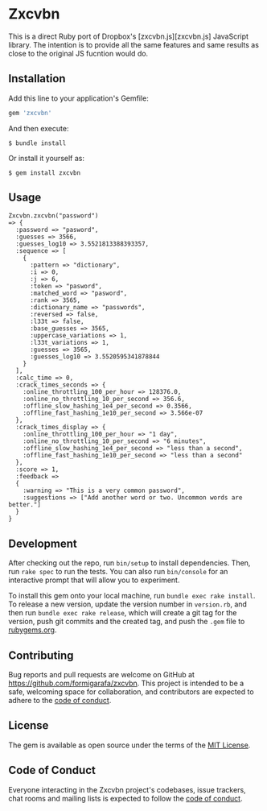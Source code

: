 # Zxcvbn

This is a direct Ruby port of Dropbox's [zxcvbn.js][zxcvbn.js] JavaScript library.
The intention is to provide all the same features and same results as close to the original JS fucntion would do.

## Installation

Add this line to your application's Gemfile:

```ruby
gem 'zxcvbn'
```

And then execute:

    $ bundle install

Or install it yourself as:

    $ gem install zxcvbn

## Usage

```
Zxcvbn.zxcvbn("password")
=> {
  :password => "pasword",
  :guesses => 3566,
  :guesses_log10 => 3.5521813388393357,
  :sequence => [
    {
      :pattern => "dictionary",
      :i => 0,
      :j => 6,
      :token => "pasword",
      :matched_word => "pasword",
      :rank => 3565,
      :dictionary_name => "passwords",
      :reversed => false,
      :l33t => false,
      :base_guesses => 3565,
      :uppercase_variations => 1,
      :l33t_variations => 1,
      :guesses => 3565,
      :guesses_log10 => 3.5520595341878844
    }
  ],
  :calc_time => 0,
  :crack_times_seconds => {
    :online_throttling_100_per_hour => 128376.0,
    :online_no_throttling_10_per_second => 356.6,
    :offline_slow_hashing_1e4_per_second => 0.3566,
    :offline_fast_hashing_1e10_per_second => 3.566e-07
  },
  :crack_times_display => {
    :online_throttling_100_per_hour => "1 day",
    :online_no_throttling_10_per_second => "6 minutes",
    :offline_slow_hashing_1e4_per_second => "less than a second",
    :offline_fast_hashing_1e10_per_second => "less than a second"
  },
  :score => 1,
  :feedback =>
  {
    :warning => "This is a very common password",
    :suggestions => ["Add another word or two. Uncommon words are better."]
  }
}
```

## Development

After checking out the repo, run `bin/setup` to install dependencies. Then, run `rake spec` to run the tests. You can also run `bin/console` for an interactive prompt that will allow you to experiment.

To install this gem onto your local machine, run `bundle exec rake install`. To release a new version, update the version number in `version.rb`, and then run `bundle exec rake release`, which will create a git tag for the version, push git commits and the created tag, and push the `.gem` file to [rubygems.org](https://rubygems.org).

## Contributing

Bug reports and pull requests are welcome on GitHub at https://github.com/formigarafa/zxcvbn. This project is intended to be a safe, welcoming space for collaboration, and contributors are expected to adhere to the [code of conduct](https://github.com/[USERNAME]/zxcvbn/blob/master/CODE_OF_CONDUCT.md).

## License

The gem is available as open source under the terms of the [MIT License](https://opensource.org/licenses/MIT).

## Code of Conduct

Everyone interacting in the Zxcvbn project's codebases, issue trackers, chat rooms and mailing lists is expected to follow the [code of conduct](https://github.com/[USERNAME]/zxcvbn/blob/master/CODE_OF_CONDUCT.md).
